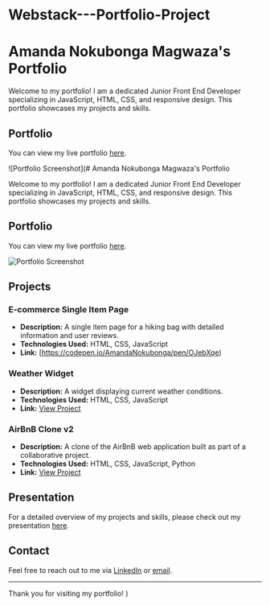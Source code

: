 # Webstack---Portfolio-Project
# Amanda Nokubonga Magwaza's Portfolio

Welcome to my portfolio! I am a dedicated Junior Front End Developer specializing in JavaScript, HTML, CSS, and responsive design. This portfolio showcases my projects and skills.

## Portfolio

You can view my live portfolio [here](https://66a51a02dd2619453348dc0e--mywebsite-amanda-magwaza.netlify.app/).

![Portfolio Screenshot](# Amanda Nokubonga Magwaza's Portfolio

Welcome to my portfolio! I am a dedicated Junior Front End Developer specializing in JavaScript, HTML, CSS, and responsive design. This portfolio showcases my projects and skills.

## Portfolio

You can view my live portfolio [here](https://66a51a02dd2619453348dc0e--mywebsite-amanda-magwaza.netlify.app/).

![Portfolio Screenshot](portfolio_screenshot.png)

## Projects

### E-commerce Single Item Page

- **Description:** A single item page for a hiking bag with detailed information and user reviews.
- **Technologies Used:** HTML, CSS, JavaScript
- **Link:** [https://codepen.io/AmandaNokubonga/pen/OJebXqe)

### Weather Widget

- **Description:** A widget displaying current weather conditions.
- **Technologies Used:** HTML, CSS, JavaScript
- **Link:** [View Project](#)

### AirBnB Clone v2

- **Description:** A clone of the AirBnB web application built as part of a collaborative project.
- **Technologies Used:** HTML, CSS, JavaScript, Python
- **Link:** [View Project](#)

## Presentation

For a detailed overview of my projects and skills, please check out my presentation [here](https://docs.google.com/document/d/1cLF93HJu7o_476cRe596VY_mnbO_7S3l_6HHaVjKjQk/edit?usp=sharing).

## Contact

Feel free to reach out to me via [LinkedIn](#) or [email](#).

---

Thank you for visiting my portfolio!
)
